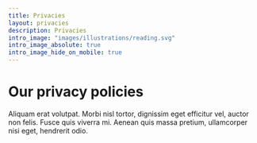 ```yaml
---
title: Privacies
layout: privacies
description: Privacies
intro_image: "images/illustrations/reading.svg"
intro_image_absolute: true
intro_image_hide_on_mobile: true
---
```


# Our privacy policies

Aliquam erat volutpat. Morbi nisl tortor, dignissim eget efficitur vel, auctor non felis. Fusce quis viverra mi. Aenean quis massa pretium, ullamcorper nisi eget, hendrerit odio.
